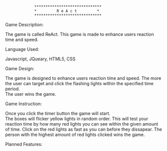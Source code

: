 

                 
                 ******************************
                 *         R e A c t         *
                 ******************************


Game Description:  

The game is called ReAct.  This game is made to enhance users reaction 
time and speed.


Language Used:

Javascript, JQueary, HTML5, CSS


Game Design:

The game is designed to enhance users reaction time 
and speed.  The more the user can target and click the
flashing lights within the specified time period.  
The user wins the game.


Game Instruction:

Once you click the timer button the game will start.  
The boxes will flicker yellow lights in random order. 
This will test your reaction time by how many red lights you can see
within the given amount of time.
Click on the red lights as fast as you can before 
they dissapear.  The person with the highest amount of red lights clicked
wins the game.



Planned Features:









